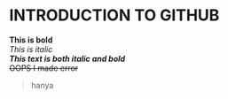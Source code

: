 # INTRODUCTION TO GITHUB
**This is bold**\
*This is italic*\
***This text is both italic and bold***\
~~OOPS I made error~~
> hanya

